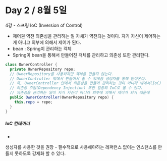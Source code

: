 # Day 2 / 8월 5일

4강 - 스프링 IoC (Inversion of Control)
- 제어권 역전 의존성을 관리하는 일 자체가 역전되는 것이다. 자기 자신이 제어하는게 아니고 외부에 의해서 제어가 된다.
- bean : Spring이 관리하는 객체
- Spring이 bean을 통해서 만들어진 객체를 관리하고 의존성 또한 관리한다.

```java
class OwnerController {
  private OwnerRepository repo;
  // OwnerRepository를 사용하지만 객체를 만들지 않는다.  
  // OwnerController 밖에서 만들어서 줄 수 있게끔 생성자를 통해 받아온다.
  // 즉, OwnerController 안에서 의존성을 만들어 관리하는 것이 아니라 밖에서(IoC) 만들어서 받아와 사용한다.
  // 의존성 주입(Dependency Injection) 또한 일종의 IoC로 볼 수 있다. 
  // 의존성을 관리하는 일이 자기 자신이 아니라 외부에 의해서 제어가 되기 때문에
  public OwnerController(OwnerRepository repo) {
    this.repo = repo;
  }
}
```



##### IoC 컨테이너
- 

생성자를 사용한 것을 권장 - 필수적으로 사용해야하는 레퍼런스 없이는 인스턴스를 만들지 못하도록 강제화 할 수 있다.
